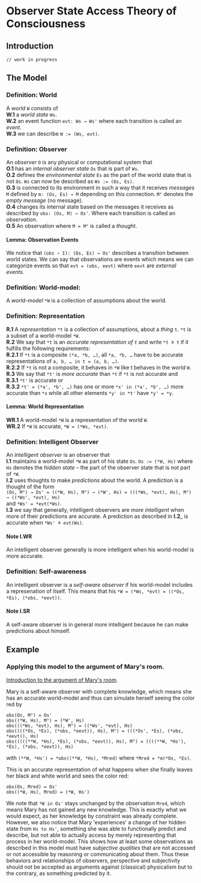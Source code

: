 # Observer State Access Theory of Consciousness

## Introduction
    // work in progress

## The Model

### Definition: World
A _world_ `W` consists of  
__W.1__ a _world state_ `Ws`.  
__W.2__ an event function `evt: Ws → Ws'` where each transition is called an _event_.  
__W.3__ we can describe `W := (Ws, evt)`.

### Definition: Observer
An _observer_ `O` is any physical or computational system that  
__O.1__ has an _internal observer state_ `Os` that is part of `Ws`.  
__O.2__ defines the _environmental state_ `Es` as the part of the world state that is not `Os`. `Ws` can now be described as `Ws := (Os, Es)`.  
__O.3__ is connected to its environment in such a way that it receives _messages_ `M` defined by `m: (Os, Es) → M` depending on this connection. `M°` denotes the _empty message_ (no message).  
__O.4__ changes its internal state based on the messages it receives as described by `obs: (Os, M) → Os'`. Where each transition is called an _observation_.  
__O.5__ An observation where `M = M°` is called a _thought_.  

#### Lemma: Observation Events
We notice that `(obs ∘ I): (Os, Es) → Os'` describes a transition between world states. We can say that observations are events which means we can categorize events so that `evt = (obs, eevt)` where `eevt` are _external events_.  

### Definition: World-model:
A _world-model_ `*W` is a collection of assumptions about the world.  

### Definition: Representation
__R.1__ A _representation_ `*t` is a collection of assumptions, about a _thing_ `t`. `*t` is a subset of a world-model `*W`.  
__R.2__ We say that `*t` is an _accurate representation of `t`_ and write `*t ≙ t` if it fulfills the following requirements:  
__R.2.1__ If `*t` is a composite `(*a, *b, …)`, all `*a, *b, …` have to be accurate representations of `a, b, … in t = (a, b, …)`.  
__R.2.2__ If `*t` is not a composite, it behaves in `*W` like t behaves in the world `W`.  
__R.3__ We say that `*t'` is _more accurate_ than `*t` if `*t` is not accurate and  
__R.3.1__ `*t'` is accurate or  
__R.3.2__ `*t' = (*a', *b', …)` has one or more `*x' in (*a', *b', …)` more accurate than `*x` while all other elements `*y' in *t'` have `*y' = *y`.  

#### Lemma: World Representation
__WR.1__ A world-model `*W` is a representation of the world `W`.  
__WR.2__ If `*W` is accurate, `*W = (*Ws, *evt)`.  

### Definition: Intelligent Observer
An _intelligent observer_ is an observer that  
__I.1__ maintains a world-model `*W` as part of his state `Os`. `Os := (*W, Hs)` where `Hs` denotes the _hidden state_ – the part of the observer state that is not part of `*W`.  
__I.2__ uses thoughts to make _predictions_ about the world. A prediction is a thought of the form  
`(Os, M°) → Os' = ((*W, Hs), M°) → (*W', Hs) = (((*Ws, *evt), Hs), M°) → ((*Ws', *evt), Hs)`  
and `*Ws' = *evt(*Ws)`.  
__I.3__ we say that generally, intelligent observers are _more intelligent_ when more of their predictions are accurate. A prediction as described in __I.2___ is accurate when `*Ws' ≙ evt(Ws)`.  

#### Note I.WR
An intelligent observer generally is more intelligent when his world-model is more accurate.  

### Definition: Self-awareness
An intelligent observer is a _self-aware observer_ if his world-model includes a represenation of itself. This means that his `*W = (*Ws, *evt) = ((*Os, *Es), (*obs, *eevt))`.  

#### Note I.SR
A self-aware observer is in general more intelligent because he can make predictions about himself.  

## Example
### Applying this model to the argument of Mary's room.

[Introduction to the argument of Mary's room](https://en.wikipedia.org/wiki/Knowledge_argument).

Mary is a self-aware observer with complete knowledge, which means she has an accurate world-model and thus can simulate herself seeing the color red by  

    obs(Os, M°) = Os'
    obs((*W, Hs), M°) = (*W', Hs)
    obs(((*Ws, *evt), Hs), M°) = ((*Ws', *evt), Hs)
    obs((((*Os, *Es), (*obs, *eevt)), Hs), M°) = (((*Os', *Es), (*obs, *eevt)), Hs)
    obs(((((**W, *Hs), *Es), (*obs, *eevt)), Hs), M°) = ((((**W, *Hs'), *Es), (*obs, *eevt)), Hs)
with `(**W, *Hs') = *obs((**W, *Hs), *Mred)` where `*Mred = *m(*Os, *Es)`.  
  
This is an accurate representation of what happens when she finally leaves her black and white world and sees the color red:  

    obs(Os, Mred) = Os'
    obs((*W, Hs), Mred) = (*W, Hs')

We note that `*W in Os'` stays unchanged by the observation `Mred`, which means Mary has not gained any new knowledge. This is exactly what we would expect, as her knowledge by constraint was already complete.
However, we also notice that Mary 'experiences' a change of her hidden state from `Hs to Hs'`, something she was able to functionally predict and describe, but not able to actually access by merely representing that process in her world-model.
This shows how at least some observations as described in this model must have _subjective qualities_ that are not accessed or not accessible by reasoning or communicating about them.
Thus these behaviors and relationships of observers, perspective and subjectivity should not be accepted as arguments against (classical) physicalism but to the contrary, as something predicted by it.
